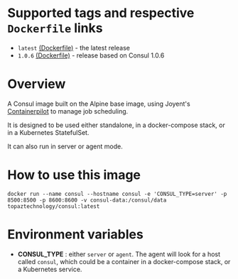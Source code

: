 # Supported tags and respective `Dockerfile` links
* `latest` [(Dockerfile)](https://github.com/topaztechnology/consul/blob/master/Dockerfile) - the latest release
* `1.0.6` [(Dockerfile)](https://github.com/topaztechnology/consul/blob/master/Dockerfile) - release based on Consul 1.0.6

# Overview

A Consul image built on the Alpine base image, using Joyent's [Containerpilot](https://www.joyent.com/containerpilot) to manage job scheduling.

It is designed to be used either standalone, in a docker-compose stack, or in a Kubernetes StatefulSet.

It can also run in server or agent mode.

# How to use this image

```
docker run --name consul --hostname consul -e 'CONSUL_TYPE=server' -p 8500:8500 -p 8600:8600 -v consul-data:/consul/data topaztechnology/consul:latest
```

# Environment variables

* **CONSUL_TYPE** : either `server` or `agent`. The agent will look for a host called `consul`, which could be a container in a docker-compose stack, or a Kubernetes service.
